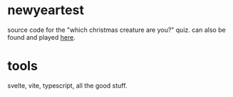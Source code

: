 # newyeartest

source code for the "which christmas creature are you?" quiz.
can also be found and played [here](https://nedoxff.github.io/projects/newyear?il=en).

# tools

svelte, vite, typescript, all the good stuff.
